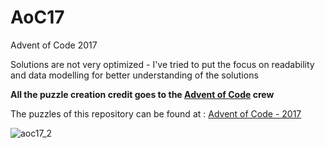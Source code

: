 # AoC17

Advent of Code 2017

Solutions are not very optimized - I've tried to put the focus on readability and data modelling for better understanding of the solutions

**All the puzzle creation credit goes to the [Advent of Code](https://adventofcode.com/) crew**

The puzzles of this repository can be found at : [Advent of Code - 2017](https://adventofcode.com/2017)

![aoc17_2](https://user-images.githubusercontent.com/540128/217906577-318fca17-3cf6-4a8c-9826-8456d871ac02.gif)
